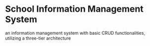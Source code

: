 # School Information Management System
 an information management system with basic CRUD functionalities, utilizing a three-tier architecture
